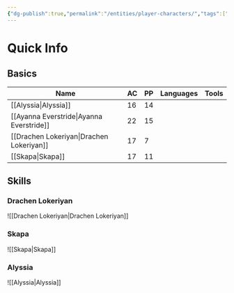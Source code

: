 ```yaml
---
{"dg-publish":true,"permalink":"/entities/player-characters/","tags":["Players"]}
---
```


# Quick Info
## Basics

| Name                  | AC  | PP  | Languages | Tools |
| --------------------- | --- | --- | --------- | ----- |
| [[Alyssia\|Alyssia]]           | 16  | 14  |           |       |
| [[Ayanna Everstride\|Ayanna Everstride]] | 22  | 15  |           |       |
| [[Drachen Lokeriyan\|Drachen Lokeriyan]] | 17  | 7   |           |       |
| [[Skapa\|Skapa]]             | 17  | 11  |           |       |

## Skills


### Drachen Lokeriyan
![[Drachen Lokeriyan\|Drachen Lokeriyan]]

### Skapa
![[Skapa\|Skapa]]

### Alyssia
![[Alyssia\|Alyssia]]


